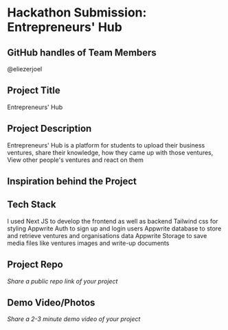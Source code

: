 # Hackathon Submission: Entrepreneurs' Hub

## GitHub handles of Team Members  
@eliezerjoel

## Project Title
Entrepreneurs' Hub


## Project Description
Entrepreneurs' Hub is a platform for students to upload their business ventures, share their knowledge, how they came up with those ventures, View other people's ventures and react on them

## Inspiration behind the Project

## Tech Stack    
I used
Next JS to develop the frontend as well as backend
Tailwind css for styling
Appwrite Auth to sign up and login users
Appwrite database to store and retrieve ventures and organisations data
Appwrite Storage to save media files like ventures images and write-up documents

## Project Repo  
_Share a public repo link of your project_

<!--
https://github.com/code-capture/CodeCapture-Xamarin
-->

## Demo Video/Photos  
_Share a 2-3 minute demo video of your project_

<!--
https://www.youtube.com/watch?v=9IBaX1avYWc
-->
